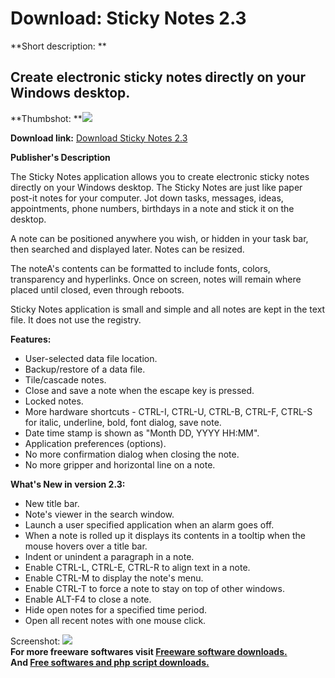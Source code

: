 # Download: Sticky Notes 2.3

**Short description: **

## Create electronic sticky notes directly on your Windows desktop.

  
**Thumbshot: **![](http://www.freewarefiles.com/screenshot/ivstickynotes_md.gif)   
  
**Download link:** [Download Sticky Notes 2.3](http://freesoftwares.boysofts.com/Sticky-Notes_program_26526.html)  
  

**Publisher's Description**  
  

The Sticky Notes application allows you to create electronic sticky notes
directly on your Windows desktop. The Sticky Notes are just like paper post-it
notes for your computer. Jot down tasks, messages, ideas, appointments, phone
numbers, birthdays in a note and stick it on the desktop.

A note can be positioned anywhere you wish, or hidden in your task bar, then
searched and displayed later. Notes can be resized.

The noteA's contents can be formatted to include fonts, colors, transparency
and hyperlinks. Once on screen, notes will remain where placed until closed,
even through reboots.

Sticky Notes application is small and simple and all notes are kept in the
text file. It does not use the registry.

**Features:**

  * User-selected data file location. 
  * Backup/restore of a data file. 
  * Tile/cascade notes. 
  * Close and save a note when the escape key is pressed. 
  * Locked notes. 
  * More hardware shortcuts - CTRL-I, CTRL-U, CTRL-B, CTRL-F, CTRL-S for italic, underline, bold, font dialog, save note. 
  * Date time stamp is shown as "Month DD, YYYY HH:MM". 
  * Application preferences (options). 
  * No more confirmation dialog when closing the note. 
  * No more gripper and horizontal line on a note. 

**What's New in version 2.3:**

  * New title bar. 
  * Note's viewer in the search window. 
  * Launch a user specified application when an alarm goes off. 
  * When a note is rolled up it displays its contents in a tooltip when the mouse hovers over a title bar. 
  * Indent or unindent a paragraph in a note. 
  * Enable CTRL-L, CTRL-E, CTRL-R to align text in a note. 
  * Enable CTRL-M to display the note's menu. 
  * Enable CTRL-T to force a note to stay on top of other windows. 
  * Enable ALT-F4 to close a note. 
  * Hide open notes for a specified time period. 
  * Open all recent notes with one mouse click. 

  
  
Screenshot: ![](http://www.freewarefiles.com/screenshot/ivstickynotes.gif)  
**For more freeware softwares visit [Freeware software downloads.](http://freesoftwares.boysofts.com/)**   
**And [Free softwares and php script downloads.](http://www.boysofts.com/)**

